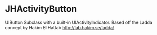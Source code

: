 JHActivityButton
================

UIButton Subclass with a built-in UIActivityIndicator. Based off the Ladda concept by Hakim El Hattab http://lab.hakim.se/ladda/
